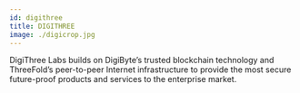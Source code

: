 ```yaml
---
id: digithree
title: DIGITHREE
image: ./digicrop.jpg
---
```

DigiThree Labs builds on DigiByte’s trusted blockchain technology and ThreeFold’s peer-to-peer Internet infrastructure to provide the most secure future-proof products and services to the enterprise market.
